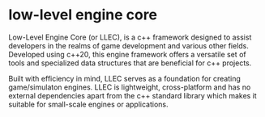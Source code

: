 # low-level engine core
Low-Level Engine Core (or LLEC), is a c++ framework designed to assist developers in the realms of game development and various other fields. Developed using c++20, this engine framework offers a versatile set of tools and specialized data structures that are beneficial for c++ projects.

Built with efficiency in mind, LLEC serves as a foundation for creating game/simulaton engines. LLEC is lightweight, cross-platform and has no external dependencies apart from the c++ standard library which makes it suitable for small-scale engines or applications.
